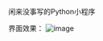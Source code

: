 闲来没事写的Python小程序

界面效果：
![image](https://github.com/QiaoKes/Campus-network-login-tool/blob/master/image/1.png)
